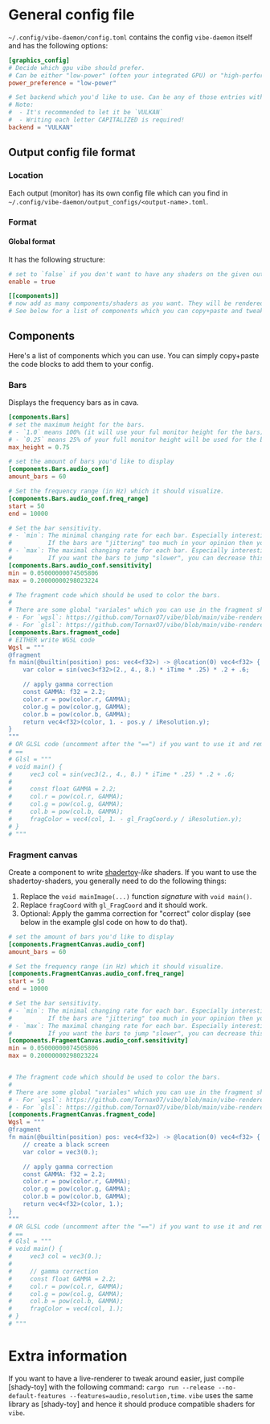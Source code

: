 # General config file

`~/.config/vibe-daemon/config.toml` contains the config `vibe-daemon` itself and has the following options:

```toml
[graphics_config]
# Decide which gpu vibe should prefer.
# Can be either "low-power" (often your integrated GPU) or "high-performance" (your external GPU)
power_preference = "low-power"

# Set backend which you'd like to use. Can be any of those entries with `pub const <NAME>`: https://docs.rs/wgpu/latest/wgpu/struct.Backends.html#implementations
# Note:
#  - It's recommended to let it be `VULKAN`
#  - Writing each letter CAPITALIZED is required!
backend = "VULKAN"
```

## Output config file format

### Location

Each output (monitor) has its own config file which can you find in `~/.config/vibe-daemon/output_configs/<output-name>.toml`.

### Format

#### Global format

It has the following structure:

```toml
# set to `false` if you don't want to have any shaders on the given output
enable = true

[[components]]
# now add as many components/shaders as you want. They will be rendered sequentially.
# See below for a list of components which you can copy+paste and tweak afterwards
```

## Components

Here's a list of components which you can use.
You can simply copy+paste the code blocks to add them to your config.

### Bars

Displays the frequency bars as in cava.

```toml
[components.Bars]
# set the maximum height for the bars.
# - `1.0` means 100% (it will use your ful monitor height for the bars)
# - `0.25` means 25% of your full monitor height will be used for the bars
max_height = 0.75

# set the amount of bars you'd like to display
[components.Bars.audio_conf]
amount_bars = 60

# Set the frequency range (in Hz) which it should visualize.
[components.Bars.audio_conf.freq_range]
start = 50
end = 10000

# Set the bar sensitivity.
# - `min`: The minimal changing rate for each bar. Especially interesting for very small changes.
#          If the bars are "jittering" too much in your opinion then you can decrease this value otherwise increase the value.
# - `max`: The maximal changing rate for each bar. Especially interesting for big changes (jump a high distance down or up).
#          If you want the bars to jump "slower", you can decrease this value, otherwise increase the value.
[components.Bars.audio_conf.sensitivity]
min = 0.05000000074505806
max = 0.20000000298023224

# The fragment code which should be used to color the bars.
#
# There are some global "variales" which you can use in the fragment shader:
# - For `wgsl`: https://github.com/TornaxO7/vibe/blob/main/vibe-renderer/src/components/bars/fragment_preamble.wgsl
# - For `glsl`: https://github.com/TornaxO7/vibe/blob/main/vibe-renderer/src/components/bars/fragment_preamble.glsl
[components.Bars.fragment_code]
# EITHER write WGSL code
Wgsl = """
@fragment
fn main(@builtin(position) pos: vec4<f32>) -> @location(0) vec4<f32> {
    var color = sin(vec3<f32>(2., 4., 8.) * iTime * .25) * .2 + .6;

    // apply gamma correction
    const GAMMA: f32 = 2.2;
    color.r = pow(color.r, GAMMA);
    color.g = pow(color.g, GAMMA);
    color.b = pow(color.b, GAMMA);
    return vec4<f32>(color, 1. - pos.y / iResolution.y);
}
"""
# OR GLSL code (uncomment after the "==") if you want to use it and remove the `Wsgl = ` part).
# ==
# Glsl = """
# void main() {
#     vec3 col = sin(vec3(2., 4., 8.) * iTime * .25) * .2 + .6;
#
#     const float GAMMA = 2.2;
#     col.r = pow(col.r, GAMMA);
#     col.g = pow(col.g, GAMMA);
#     col.b = pow(col.b, GAMMA);
#     fragColor = vec4(col, 1. - gl_FragCoord.y / iResolution.y);
# }
# """
```

### Fragment canvas

Create a component to write [shadertoy]-_like_ shaders.
If you want to use the shadertoy-shaders, you generally need to do the following things:

1. Replace the `void mainImage(...)` function _signature_ with `void main()`.
2. Replace `fragCoord` with `gl_FragCoord` and it should work.
3. Optional: Apply the gamma correction for "correct" color display (see below in the example glsl code on how to do that).

```toml
# set the amount of bars you'd like to display
[components.FragmentCanvas.audio_conf]
amount_bars = 60

# Set the frequency range (in Hz) which it should visualize.
[components.FragmentCanvas.audio_conf.freq_range]
start = 50
end = 10000

# Set the bar sensitivity.
# - `min`: The minimal changing rate for each bar. Especially interesting for very small changes.
#          If the bars are "jittering" too much in your opinion then you can decrease this value otherwise increase the value.
# - `max`: The maximal changing rate for each bar. Especially interesting for big changes (jump a high distance down or up).
#          If you want the bars to jump "slower", you can decrease this value, otherwise increase the value.
[components.FragmentCanvas.audio_conf.sensitivity]
min = 0.05000000074505806
max = 0.20000000298023224


# The fragment code which should be used to color the bars.
#
# There are some global "variales" which you can use in the fragment shader:
# - For `wgsl`: https://github.com/TornaxO7/vibe/blob/main/vibe-renderer/src/components/fragment_canvas/fragment_preamble.wgsl
# - For `glsl`: https://github.com/TornaxO7/vibe/blob/main/vibe-renderer/src/components/fragment_canvas/fragment_preamble.glsl
[components.FragmentCanvas.fragment_code]
Wgsl = """
@fragment
fn main(@builtin(position) pos: vec4<f32>) -> @location(0) vec4<f32> {
    // create a black screen
    var color = vec3(0.);

    // apply gamma correction
    const GAMMA: f32 = 2.2;
    color.r = pow(color.r, GAMMA);
    color.g = pow(color.g, GAMMA);
    color.b = pow(color.b, GAMMA);
    return vec4<f32>(color, 1.);
}
"""
# OR GLSL code (uncomment after the "==") if you want to use it and remove the `Wsgl = ` part).
# ==
# Glsl = """
# void main() {
#     vec3 col = vec3(0.);
#
#     // gamma correction
#     const float GAMMA = 2.2;
#     col.r = pow(col.r, GAMMA);
#     col.g = pow(col.g, GAMMA);
#     col.b = pow(col.b, GAMMA);
#     fragColor = vec4(col, 1.);
# }
# """
```

# Extra information

If you want to have a live-renderer to tweak around easier, just compile [shady-toy] with the following command: `cargo run --release --no-default-features --features=audio,resolution,time`.
`vibe` uses the same library as [shady-toy] and hence it should produce compatible shaders for `vibe`.

[shadertoy]: https://www.shadertoy.com/
